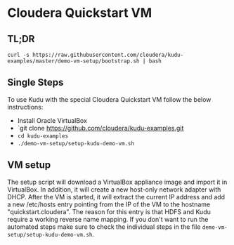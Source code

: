 # Cloudera Quickstart VM

## TL;DR

    curl -s https://raw.githubusercontent.com/cloudera/kudu-examples/master/demo-vm-setup/bootstrap.sh | bash

## Single Steps

To use Kudu with the special Cloudera Quickstart VM follow the below
instructions:

  * Install Oracle VirtualBox
  * `git clone https://github.com/cloudera/kudu-examples.git
  * `cd kudu-examples`
  * `./demo-vm-setup/setup-kudu-demo-vm.sh`

## VM setup

The setup script will download a VirtualBox appliance image and import it in
VirtualBox. In addition, it will create a new host-only network adapter with
DHCP. After the VM is started, it will extract the current IP address and
add a new /etc/hosts entry pointing from the IP of the VM to the hostname
"quickstart.cloudera". The reason for this entry is that HDFS and Kudu
require a working reverse name mapping. If you don't want to run the automated
steps make sure to check the individual steps in the file
`demo-vm-setup/setup-kudu-demo-vm.sh`.
